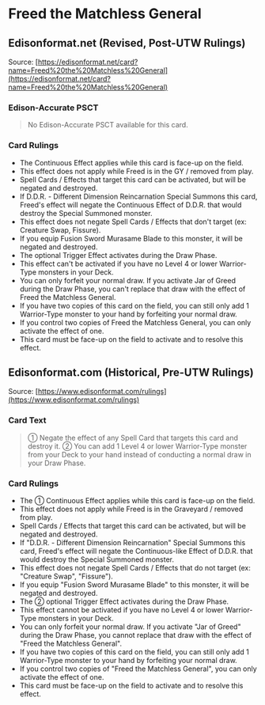 # Freed the Matchless General

## Edisonformat.net (Revised, Post-UTW Rulings)

Source: [https://edisonformat.net/card?name=Freed%20the%20Matchless%20General](https://edisonformat.net/card?name=Freed%20the%20Matchless%20General)

### Edison-Accurate PSCT

> No Edison-Accurate PSCT available for this card.

### Card Rulings

*   The Continuous Effect applies while this card is face-up on the field.
*   This effect does not apply while Freed is in the GY / removed from play.
*   Spell Cards / Effects that target this card can be activated, but will be negated and destroyed.
*   If D.D.R. - Different Dimension Reincarnation Special Summons this card, Freed's effect will negate the Continuous Effect of D.D.R. that would destroy the Special Summoned monster.
*   This effect does not negate Spell Cards / Effects that don't target (ex: Creature Swap, Fissure).
*   If you equip Fusion Sword Murasame Blade to this monster, it will be negated and destroyed.
*   The optional Trigger Effect activates during the Draw Phase.
*   This effect can't be activated if you have no Level 4 or lower Warrior-Type monsters in your Deck.
*   You can only forfeit your normal draw. If you activate Jar of Greed during the Draw Phase, you can't replace that draw with the effect of Freed the Matchless General.
*   If you have two copies of this card on the field, you can still only add 1 Warrior-Type monster to your hand by forfeiting your normal draw.
*   If you control two copies of Freed the Matchless General, you can only activate the effect of one.
*   This card must be face-up on the field to activate and to resolve this effect.


## Edisonformat.com (Historical, Pre-UTW Rulings)

Source: [https://www.edisonformat.com/rulings](https://www.edisonformat.com/rulings)

### Card Text

> ① Negate the effect of any Spell Card that targets this card and destroy it. ② You can add 1 Level 4 or lower Warrior-Type monster from your Deck to your hand instead of conducting a normal draw in your Draw Phase.

### Card Rulings

*   The ① Continuous Effect applies while this card is face-up on the field.
*   This effect does not apply while Freed is in the Graveyard / removed from play.
*   Spell Cards / Effects that target this card can be activated, but will be negated and destroyed.
*   If "D.D.R. - Different Dimension Reincarnation" Special Summons this card, Freed's effect will negate the Continuous-like Effect of D.D.R. that would destroy the Special Summoned monster.
*   This effect does not negate Spell Cards / Effects that do not target (ex: "Creature Swap", "Fissure").
*   If you equip "Fusion Sword Murasame Blade" to this monster, it will be negated and destroyed.
*   The ② optional Trigger Effect activates during the Draw Phase.
*   This effect cannot be activated if you have no Level 4 or lower Warrior-Type monsters in your Deck.
*   You can only forfeit your normal draw. If you activate "Jar of Greed" during the Draw Phase, you cannot replace that draw with the effect of "Freed the Matchless General".
*   If you have two copies of this card on the field, you can still only add 1 Warrior-Type monster to your hand by forfeiting your normal draw.
*   If you control two copies of "Freed the Matchless General", you can only activate the effect of one.
*   This card must be face-up on the field to activate and to resolve this effect.


